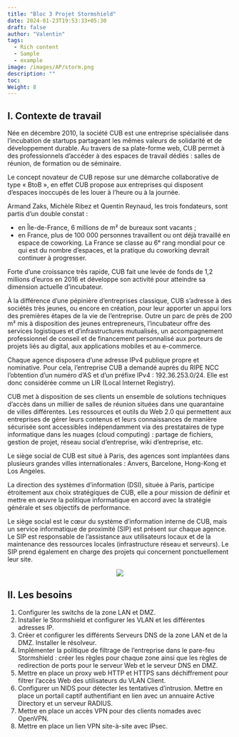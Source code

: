```yaml
---
title: "Bloc 3 Projet Stormshield"
date: 2024-01-23T19:53:33+05:30
draft: false
author: "Valentin"
tags:
  - Rich content
  - Sample
  - example
image: /images/AP/storm.png
description: ""
toc: 
Weight: 8
---
```


## I. Contexte de travail

Née en décembre 2010, la société CUB est une entreprise spécialisée dans l’incubation de startups partageant les mêmes valeurs de solidarité et de développement durable. Au travers de sa plate-forme web, CUB permet à des professionnels d’accéder à des espaces de travail dédiés : salles de réunion, de formation ou de séminaire.

Le concept novateur de CUB repose sur une démarche collaborative de type « BtoB », en effet CUB propose aux entreprises qui disposent d’espaces inoccupés de les louer à l’heure ou à la journée.

Armand Zaks, Michèle Ribez et Quentin Reynaud, les trois fondateurs, sont partis d’un double constat :

- en Île-de-France, 6 millions de m² de bureaux sont vacants ;
- en France, plus de 100 000 personnes travaillent ou ont déjà travaillé en espace de coworking. La France se classe au 6ᵉ rang mondial pour ce qui est du nombre d’espaces, et la pratique du coworking devrait continuer à progresser.

Forte d’une croissance très rapide, CUB fait une levée de fonds de 1,2 millions d’euros en 2016 et développe son activité pour atteindre sa dimension actuelle d’incubateur.

À la différence d’une pépinière d’entreprises classique, CUB s’adresse à des sociétés très jeunes, ou encore en création, pour leur apporter un appui lors des premières étapes de la vie de l’entreprise. Outre un parc de près de 200 m² mis à disposition des jeunes entrepreneurs, l’incubateur offre des services logistiques et d’infrastructures mutualisés, un accompagnement professionnel de conseil et de financement personnalisé aux porteurs de projets liés au digital, aux applications mobiles et au e-commerce.

Chaque agence disposera d’une adresse IPv4 publique propre et nominative. Pour cela, l’entreprise CUB a demandé auprès du RIPE NCC l’obtention d’un numéro d’AS et d’un préfixe IPv4 : 192.36.253.0/24. Elle est donc considérée comme un LIR (Local Internet Registry).

CUB met à disposition de ses clients un ensemble de solutions techniques d’accès dans un millier de salles de réunion situées dans une quarantaine de villes différentes. Les ressources et outils du Web 2.0 qui permettent aux entreprises de gérer leurs contenus et leurs connaissances de manière sécurisée sont accessibles indépendamment via des prestataires de type informatique dans les nuages (cloud computing) : partage de fichiers, gestion de projet, réseau social d’entreprise, wiki d’entreprise, etc.

Le siège social de CUB est situé à Paris, des agences sont implantées dans plusieurs grandes villes internationales : Anvers, Barcelone, Hong-Kong et Los Angeles.

La direction des systèmes d’information (DSI), située à Paris, participe étroitement aux choix stratégiques de CUB, elle a pour mission de définir et mettre en œuvre la politique informatique en accord avec la stratégie générale et ses objectifs de performance.

Le siège social est le cœur du système d’information interne de CUB, mais un service informatique de proximité (SIP) est présent sur chaque agence. Le SIP est responsable de l’assistance aux utilisateurs locaux et de la maintenance des ressources locales (infrastructure réseau et serveurs). Le SIP prend également en charge des projets qui concernent ponctuellement leur site.

<center><img src="/images/AP/b3schema.png"></center> 

## II. Les besoins 

1) Configurer les switchs de la zone LAN et DMZ.
2) Installer le Stormshield et configurer les VLAN et les différentes adresses IP.
3) Créer et configurer les différents Serveurs DNS de la zone LAN et de la DMZ. Installer le résolveur.
4) Implémenter la politique de filtrage de l’entreprise dans le pare-feu Stormshield : créer les règles pour chaque zone ainsi que les règles de redirection de ports pour le serveur Web et le serveur DNS en DMZ.
5) Mettre en place un proxy web HTTP et HTTPS sans déchiffrement pour filtrer l’accès Web des utilisateurs du VLAN Client.
6) Configurer un NIDS pour détecter les tentatives d’intrusion.
    Mettre en place un portail captif authentifiant en lien avec un annuaire Active Directory et un serveur RADIUS.
7) Mettre en place un accès VPN pour des clients nomades avec OpenVPN.
8) Mettre en place un lien VPN site-à-site avec IPsec.
